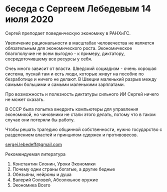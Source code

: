 # беседа с Сергеем Лебедевым 14 июля 2020
Сергей преподает поведенческую экономику в РАНХиГС.

Увеличение рациональности в масштабах человечества не является обязательным для экономического роста. Экономическое благополучие не всем выгодно - к примеру, диктатору, сосредоточившему все ресурсы у себя.

Очеь много зависит от власти. Шведский социадизм - очень хорошая система, пускай там и есть люди, которые живут на пособие по безработице и ничего не делают. В Швеции маленький разрыв между самыми большими и самыми маленькими зарплатами.

Про возможность и полезность диктатуры сильного ИИ Сергей ничего не может сказать.

В СССР была попытка внедрить компьютеры для управления экономикой, но чиновники не стали этого делать, потому что в таком случае они потеряли бы работу.

Чтобы решать трагедию общинной собственности, нужно государство с разделением властей и принципом сдержек и противовесов.

sergei.lebedeff@gmail.com

Рекомендуемая литература

1.  Константин Слонин, Уроки Экономики
2.  Почему одни страны богатые, а другие бедные
3.  Обезьяны, нейроны и душа
4.  Валерий Соловей, Абсолюьное оружие
5.  Экономика Всего